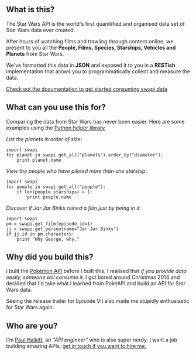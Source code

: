 ## What is this?

The Star Wars API is the world's first quanitified and organised data set of Star Wars data ever created.

After hours of watching films and trawling through content online, we present to you all the **People, Films, Species, Starships, Vehicles and Planets** from Star Wars.

We've formatted this data in **JSON** and exposed it to you in a **RESTish** implementation that allows you to programmatically collect and measure the data.

[Check out the documentation to get started consuming swapi data](/documentation)

## What can you use this for?

Comparing the data from Star Wars has never been easier. Here are some examples using the [Python helper library](/documentation#python_helper)

*List the planets in order of size*:


    import swapi
    for planet in swapi.get_all("planets").order_by("diameter"):
        print planet.name


*View the people who have piloted more than one starship*:

    import swapi
    for people in swapi.get_all("people"):
        if len(people.starships) > 1:
            print people.name

*Discover if Jar Jar Binks ruined a film just by being in it*:

    import swapi
    pm = swapi.get_film(episode_id=1)
    jj = swapi.get_person(name="Jar Jar Binks")
    if jj.id in pm.characters:
        print "Why George, why."

## Why did you build this?

I built the [Pokémon API](http://pokeapi.co) before I built this. I realised that *if you provide data easily, someone will consume it*. I got bored around Christmas 2014 and decided that I'd take what I learned from PokéAPI and build an API for Star Wars data.

Seeing the release trailer for Episode VII also made me stupidly enthusiastic for Star Wars again.

## Who are you?

I'm [Paul Hallett](http://phalt.co), an *"API engineer"* who is also super nerdy. I want a job building amazing APIs, [get in touch if you want to hire me.](mailto:paulandrewhallett@gmail.com)
